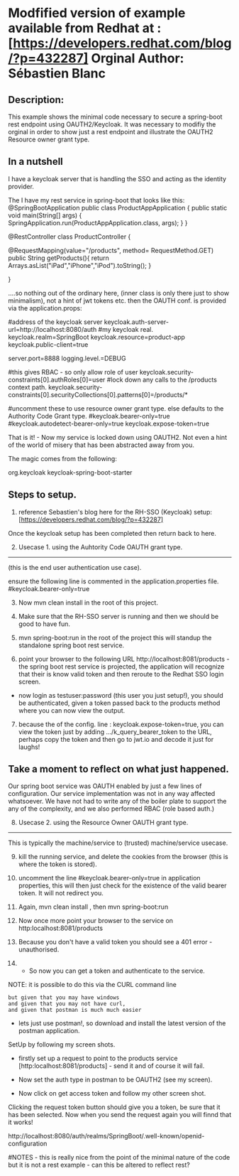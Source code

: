 Modfified version of example available from Redhat at : [https://developers.redhat.com/blog/?p=432287] Orginal Author: Sébastien Blanc 
======================================================================================================================================


Description:
------------
This example shows the minimal code necessary to secure a spring-boot rest endpoint using OAUTH2/Keycloak.
It was necessary to modifiy the orginal in order to show just a rest endpoint and illustrate the OAUTH2 Resource owner grant type.

In a nutshell
-------------

I have a keycloak server that is handling the SSO and acting as the identity provider.

The I have my rest service in spring-boot that looks like this:
@SpringBootApplication
public class ProductAppApplication {
   public static void main(String[] args) {
      SpringApplication.run(ProductAppApplication.class, args);
   }
}

@RestController
class ProductController {

   @RequestMapping(value="/products", method= RequestMethod.GET)
   public String getProducts(){
      return Arrays.asList("iPad","iPhone","iPod").toString();
   }

}

....so nothing out of the ordinary here, (inner class is only there just to show minimalism), not a hint of jwt tokens etc. 
then the OAUTH conf. is provided via the application.props:

#address of the keycloak server
keycloak.auth-server-url=http://localhost:8080/auth
#my keycloak real.
keycloak.realm=SpringBoot
keycloak.resource=product-app
keycloak.public-client=true

server.port=8888
logging.level.=DEBUG

#this gives RBAC - so only allow role of user
keycloak.security-constraints[0].authRoles[0]=user
#lock down any calls to the /products context path.
keycloak.security-constraints[0].securityCollections[0].patterns[0]=/products/*

#uncomment these to use resource owner grant type. else defaults to the Authority Code Grant type.
#keycloak.bearer-only=true
#keycloak.autodetect-bearer-only=true
keycloak.expose-token=true

That is it! - Now my service is locked down using OAUTH2. 
Not even a hint of the world of misery that has been abstracted away from you.

The magic comes from the following:

<dependency>
   <groupId>org.keycloak</groupId>
   <artifactId>keycloak-spring-boot-starter</artifactId>
</dependency>





Steps to setup.
---------------
1. reference Sebastien's blog here for the RH-SSO (Keycloak) setup:
[https://developers.redhat.com/blog/?p=432287]

Once the keycloak setup has been completed then return back to here.


2.  Usecase 1. using the Auhtority Code OAUTH grant type.
----------------------------------------------------------
(this is the end user authentication use case).

ensure the following line is commented in the application.properties file.
    #keycloak.bearer-only=true 
    
3. Now mvn clean install in the root of this project. 

4. Make sure that the RH-SSO server is running and then we should be good to have fun.

5. mvn spring-boot:run in the root of the project this will standup the standalone spring boot rest service.

6. point your browser to the following URL http://localhost:8081/products - the spring boot rest service is projected, the application will 
recognize that their is know valid token and then reroute to the Redhat SSO login screen.

- now login as testuser:password (this user you just setup!), you should be authenticated, given a token passed back to the products method where you can now view the output.

7. because the of the config. line : keycloak.expose-token=true, you can view the token just by adding .../k_query_bearer_token to the URL, perhaps copy the token and then go to jwt.io and decode it just for laughs!

Take a moment to reflect on what just happened.
-----------------------------------------------
Our spring boot service was OAUTH enabled by just a few lines of configuration. Our service implementation was not in any way affected whatsoever.
We have not had to write any of the boiler plate to support the any of the complexity, and we also performed RBAC (role based auth.)



8.  Usecase 2. using the Resource Owner OAUTH grant type.
---------------------------------------------------------
This is typically the machine/service to (trusted) machine/service usecase.
 
9. kill the running service, and delete the cookies from the browser (this is where the token is stored).

10. uncomment the line  #keycloak.bearer-only=true  in application properties, this will then just check for the existence of the valid bearer token.
It will not redirect you.

11. Again, mvn clean install , then mvn spring-boot:run

12. Now once more point your browser to the service on http:localhost:8081/products 

13. Because you don't have a valid token you should see a 401 error - unauthorised.

14. - So now you can get a token and authenticate to the service.
 
NOTE: it is possible to do this via the CURL command line 

    but given that you may have windows 
    and given that you may not have curl, 
    and given that postman is much much easier 
 
- lets just use postman!, so download and install the latest version of the postman application.

SetUp by following my screen shots.

- firstly set up a request to point to the products service [http:localhost:8081/products] - send it and of course it will fail.

- Now set the auth type in postman to be OAUTH2 (see my screen).
- Now click on get access token and follow my other screen shot.

Clicking the request token button should give you a token, be sure that it has been selected.
Now when you send the request again you will finnd that it works!





















http://localhost:8080/auth/realms/SpringBoot/.well-known/openid-configuration




#NOTES - this is really nice from the point of the minimal nature of the code but it is not a rest example - can this be altered to reflect rest?
